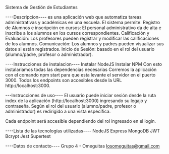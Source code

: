 Sistema de Gestión de Estudiantes 

----Descripcion----
es una aplicación web que automatiza tareas administrativas y académicas en una escuela. El sistema permite:
Registro de Alumnos e inscripción en cursos: El personal administrativo da de alta e inscribe a los alumnos en los cursos correspondientes.
Calificación y Evaluación: Los profesores pueden registrar y modificar las calificaciones de los alumnos.
Comunicación: Los alumnos y padres pueden visualizar sus datos si están registrados.
Inicio de Sesión: basado en el rol del usuario (alumno/padre, profesor o administrador).

----Instrucciones de instalacion----
Instalar NodeJS
Instalar NPM
Con esto instalariamos todas las dependencias necesarias
Corremos la aplicación con el comando npm start para que esta levante el servidor en el puerto 3000. 
Todos los endpoints son accesibles desde la URL http://localhost:3000.

---Instrucciones de uso----
El usuario puede iniciar sesión desde la ruta index de la aplicación (http://localhost:3000) ingresando su legajo y contraseña. 
Según el rol del usuario (alumno/padre, profesor o administrador) es redirigido a una vista específica.

Cada endpoint será accesible dependiendo del rol ingresado en el login. 

----Lista de las tecnologías utilizadas----
NodeJS
Express
MongoDB
JWT
Bcrypt
Jest
Supertest

----Datos de contacto----
Grupo 4 - Omeguitas
losomeguitas@gmail.com



